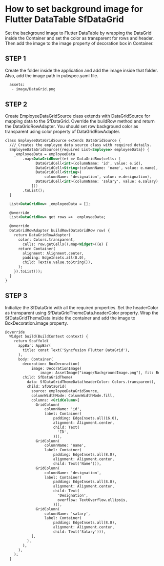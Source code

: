 # How to set background image for Flutter DataTable SfDataGrid

Set the background image to Flutter DataTable by wrapping the DataGrid inside the Container and set the color as transparent for rows and header. Then add the image to the image property of decoration box in Container.

## STEP 1

 Create the folder inside the application and add the image inside that folder. Also, add the image path in pubspec.yaml file. 

 ```xml
   assets:
    - image/DataGrid.png
```

## STEP 2 

Create EmployeeDataGridSource class extends with DataGridSource for mapping data to the SfDataGrid. Override the buildRow method and return the DataGridRowAdapter. You should set row background color as transparent using color property of DataGridRowAdapter.

```xml
class EmployeeDataGridSource extends DataGridSource {
  /// Creates the employee data source class with required details.
  EmployeeDataGridSource({required List<Employee> employeeData}) {
    _employeeData = employeeData
        .map<DataGridRow>((e) => DataGridRow(cells: [
              DataGridCell<int>(columnName: 'id', value: e.id),
              DataGridCell<String>(columnName: 'name', value: e.name),
              DataGridCell<String>(
                  columnName: 'designation', value: e.designation),
              DataGridCell<int>(columnName: 'salary', value: e.salary),
            ]))
        .toList();
  }

  List<DataGridRow> _employeeData = [];

  @override
  List<DataGridRow> get rows => _employeeData;

  @override
  DataGridRowAdapter buildRow(DataGridRow row) {
    return DataGridRowAdapter(
      color: Colors.transparent,
        cells: row.getCells().map<Widget>((e) {
      return Container(
        alignment: Alignment.center,
        padding: EdgeInsets.all(8.0),
        child: Text(e.value.toString()),
      );
    }).toList());
  }
}
```
 
## STEP 3

 Initialize the SfDataGrid with all the required properties. Set the headerColor as transparent using  SfDataGridThemeData.headerColor property. Wrap the SfDataGridThemeData inside the container and add the image to BoxDecoration.image property.

```xml
@override
  Widget build(BuildContext context) {
    return Scaffold(
      appBar: AppBar(
        title: const Text('Syncfusion Flutter DataGrid'),
      ),
      body: Container(
        decoration: BoxDecoration(
            image: DecorationImage(
                image: AssetImage("image/BackgroundImage.png"), fit: BoxFit.cover)),
        child: SfDataGridTheme(
          data: SfDataGridThemeData(headerColor: Colors.transparent),
          child: SfDataGrid(
            source: employeeDataGridSource,
            columnWidthMode: ColumnWidthMode.fill,
            columns: <GridColumn>[
              GridColumn(
                  columnName: 'id',
                  label: Container(
                      padding: EdgeInsets.all(16.0),
                      alignment: Alignment.center,
                      child: Text(
                        'ID',
                      ))),
              GridColumn(
                  columnName: 'name',
                  label: Container(
                      padding: EdgeInsets.all(8.0),
                      alignment: Alignment.center,
                      child: Text('Name'))),
              GridColumn(
                  columnName: 'designation',
                  label: Container(
                      padding: EdgeInsets.all(8.0),
                      alignment: Alignment.center,
                      child: Text(
                        'Designation',
                        overflow: TextOverflow.ellipsis,
                      ))),
              GridColumn(
                  columnName: 'salary',
                  label: Container(
                      padding: EdgeInsets.all(8.0),
                      alignment: Alignment.center,
                      child: Text('Salary'))),
            ],
          ),
        ),
      ),
    );
  }
```